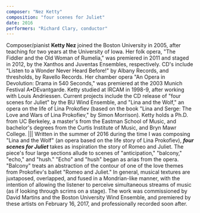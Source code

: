 ```yaml
---
composer: "Nez Ketty"
composition: "four scenes for Juliet"
date: 2016
performers: "Richard Clary, conductor"
---
```

Composer/pianist **Ketty Nez** joined the Boston University in 2005, after teaching for two years at the University of Iowa. Her folk opera, "The Fiddler and the Old Woman of Rumelia," was premiered in 2011 and staged in 2012, by the Xanthos and Juventas Ensembles, respectively. CD's include "Listen to a Wonder Never Heard Before!" by Albany Records, and thresholds, by Ravello Records. Her chamber opera "An Opera in Devolution: Drama in 540 Seconds," was premiered at the 2003 Munich Festival A•DEvantgarde. Ketty studied at IRCAM in 1998-9, after working with Louis Andriessen. Current projects include the CD release of "four scenes for Juliet" by the BU Wind Ensemble, and "Lina and the Wolf," an opera on the life of Lina Prokofiev (based on the book "Lina and Serge: The Love and Wars of Lina Prokofiev," by Simon Morrison). Ketty holds a Ph.D. from UC Berkeley, a master's from the Eastman School of Music, and bachelor's degrees from the Curtis Institute of Music, and Bryn Mawr College.
|||
Written in the summer of 2016 during the time I was composing "Lina and the Wolf" (an opera based on the life story of Lina Prokofiev), **_four scenes for Juliet_** takes as inspiration the story of Romeo and Juliet. The piece's four large sections allude to scenes of "anticipation," "balcony," "echo," and "hush." "Echo" and "hush" began as arias from the opera. "Balcony" treats an abstraction of the contour of one of the love themes from Prokofiev's ballet "Romeo and Juliet." In general, musical textures are juxtaposed, overlapped, and fused in a Mondrian-like manner, with the intention of allowing the listener to perceive simultaneous streams of music (as if looking through scrims on a stage). The work was commissioned by David Martins and the Boston University Wind Ensemble, and premiered by these artists on February 16, 2017, and professionally recorded soon after.
